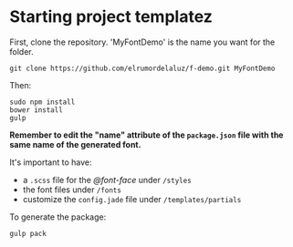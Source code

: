 # Starting project templatez

First, clone the repository. 'MyFontDemo' is the name you want for the folder.

    git clone https://github.com/elrumordelaluz/f-demo.git MyFontDemo

Then:

    sudo npm install
    bower install
    gulp


**Remember to edit the "name" attribute of the `package.json` file with the same name of the generated font.**

It's important to have:
- a `.scss` file for the _@font-face_ under `/styles`
- the font files under `/fonts`
- customize the `config.jade` file under `/templates/partials`

To generate the package:

    gulp pack